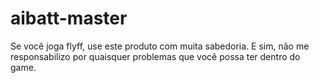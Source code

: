 # aibatt-master
Se você joga flyff, use este produto com muita sabedoria. E sim, não me responsabilizo por quaisquer problemas que você possa ter dentro do game.

